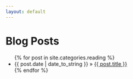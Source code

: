 ```yaml
---
layout: default
---
```


<body>
  <h1>Blog Posts</h1>
  <ul class="posts">
    {% for post in site.categories.reading %}
      <li><span>{{ post.date | date_to_string }}</span> &raquo; <a href="{{ post.url }}">{{ post.title }}</a></li>
    {% endfor %}
  </ul>
</body>